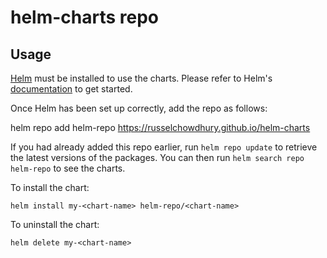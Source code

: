 # helm-charts repo

## Usage

[Helm](https://helm.sh) must be installed to use the charts.  Please refer to
Helm's [documentation](https://helm.sh/docs) to get started.

Once Helm has been set up correctly, add the repo as follows:

  helm repo add helm-repo https://russelchowdhury.github.io/helm-charts

If you had already added this repo earlier, run `helm repo update` to retrieve
the latest versions of the packages.  You can then run `helm search repo
helm-repo` to see the charts.

To install the <chart-name> chart:

    helm install my-<chart-name> helm-repo/<chart-name>

To uninstall the chart:

    helm delete my-<chart-name>
